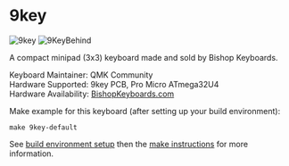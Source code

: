 9key
===

![9key](http://i.imgur.com/a3wWc7h.jpg)
![9KeyBehind](http://i.imgur.com/2PWf5wu.jpg)

A compact minipad (3x3) keyboard made and sold by Bishop Keyboards.

Keyboard Maintainer: QMK Community  
Hardware Supported: 9key PCB, Pro Micro ATmega32U4  
Hardware Availability: [BishopKeyboards.com](http://bishopkeyboards.com/)

Make example for this keyboard (after setting up your build environment):

    make 9key-default

See [build environment setup](https://docs.qmk.fm/build_environment_setup.html) then the [make instructions](https://docs.qmk.fm/make_instructions.html) for more information.